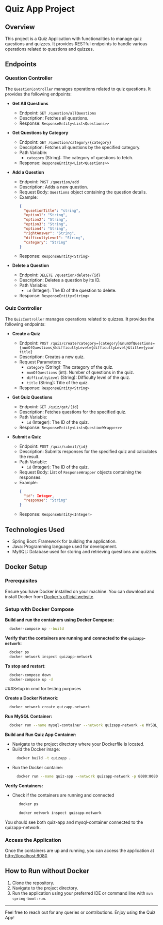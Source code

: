 # Quiz App Project

## Overview

This project is a Quiz Application with functionalities to manage quiz questions and quizzes. It provides RESTful endpoints to handle various operations related to questions and quizzes.

## Endpoints

### Question Controller

The `QuestionController` manages operations related to quiz questions. It provides the following endpoints:

- **Get All Questions**
  - Endpoint: `GET /question/allQuestions`
  - Description: Fetches all questions.
  - Response: `ResponseEntity<List<Questions>>`

- **Get Questions by Category**
  - Endpoint: `GET /question/category/{category}`
  - Description: Fetches all questions by the specified category.
  - Path Variable: 
    - `category` (String): The category of questions to fetch.
  - Response: `ResponseEntity<List<Questions>>`

- **Add a Question**
  - Endpoint: `POST /question/add`
  - Description: Adds a new question.
  - Request Body: `Questions` object containing the question details.
  - Example:
    ```json
    {
      "qusetionTitle": "string",
      "option1": "String",
      "option2": "String",
      "option3": "String",
      "option4": "String",
      "rightAnswer": "String",
      "difficultyLevel": "String",
      "category": "String"
    }
    ```
  - Response: `ResponseEntity<String>`

- **Delete a Question**
  - Endpoint: `DELETE /question/delete/{id}`
  - Description: Deletes a question by its ID.
  - Path Variable: 
    - `id` (Integer): The ID of the question to delete.
  - Response: `ResponseEntity<String>`

### Quiz Controller

The `QuizController` manages operations related to quizzes. It provides the following endpoints:

- **Create a Quiz**
  - Endpoint: `POST /quiz/create?category={category}&numOfQuestions={numOfQuestions}&difficultyLevel={difficultyLevel}&title={your title}`
  - Description: Creates a new quiz.
  - Request Parameters:
    - `category` (String): The category of the quiz.
    - `numOfQuestions` (int): Number of questions in the quiz.
    - `difficultyLevel` (String): Difficulty level of the quiz.
    - `title` (String): Title of the quiz.
  - Response: `ResponseEntity<String>`

- **Get Quiz Questions**
  - Endpoint: `GET /quiz/get/{id}`
  - Description: Fetches questions for the specified quiz.
  - Path Variable: 
    - `id` (Integer): The ID of the quiz.
  - Response: `ResponseEntity<List<QuestionWrapper>>`

- **Submit a Quiz**
  - Endpoint: `POST /quiz/submit/{id}`
  - Description: Submits responses for the specified quiz and calculates the result.
  - Path Variable: 
    - `id` (Integer): The ID of the quiz.
  - Request Body: List of `ResponseWrapper` objects containing the responses.
  - Example:
    ```json
    {
      "id": Integer,
      "response": "String"
    }
    ```
  - Response: `ResponseEntity<Integer>`

## Technologies Used

- Spring Boot: Framework for building the application.
- Java: Programming language used for development.
- MySQL: Database used for storing and retrieving questions and quizzes.

## Docker Setup

### Prerequisites

Ensure you have Docker installed on your machine. You can download and install Docker from [Docker's official website](https://www.docker.com/products/docker-desktop).

### Setup with Docker Compose

   
**Build and run the containers using Docker Compose:**

  ```sh
    docker-compose up --build
  ```
    
**Verify that the containers are running and connected to the `quizapp-network`:**

  ```sh
    docker ps
    docker network inspect quizapp-network
   ```
    
**To stop and restart:**

  ```sh
    docker-compose down
    docker-compose up -d
  ```

###Setup in cmd for testing purposes

 **Create a Docker Network:**
   ```sh
     docker network create quizapp-network
   ```
 **Run MySQL Container:**
   ```sh
     docker run --name mysql-container --network quizapp-network -e MYSQL_ROOT_PASSWORD=password -e MYSQL_DATABASE=quizapp -p 3307:3306 -d mysql:latest
   ```
 **Build and Run Quiz App Container:**

  - Navigate to the project directory where your Dockerfile is located.
  - Build the Docker image:
       ```sh
         docker build -t quizapp .
       ```
  - Run the Docker containe:
      ```sh
        docker run --name quiz-app --network quizapp-network -p 8080:8080 -d quizapp
       ```
      
  **Verify Containers:**

  - Check if the containers are running and connected
      ```sh
         docker ps
       ```
      ```sh
         docker network inspect quizapp-network
      ```
You should see both quiz-app and mysql-container connected to the quizapp-network.

 ### Access the Application

Once the containers are up and running, you can access the application at [http://localhost:8080](http://localhost:8080).

## How to Run without Docker

1. Clone the repository.
2. Navigate to the project directory.
3. Run the application using your preferred IDE or command line with `mvn spring-boot:run`.

---

Feel free to reach out for any queries or contributions. Enjoy using the Quiz App!
